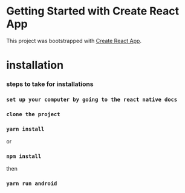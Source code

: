 # Getting Started with Create React App

This project was bootstrapped with [Create React App](https://github.com/facebook/create-react-app).

# installation

### steps to take for installations

### `set up your computer by going to the react native docs`

### `clone the project`

### `yarn install`

or

### `npm install`

then 

### `yarn run android`

